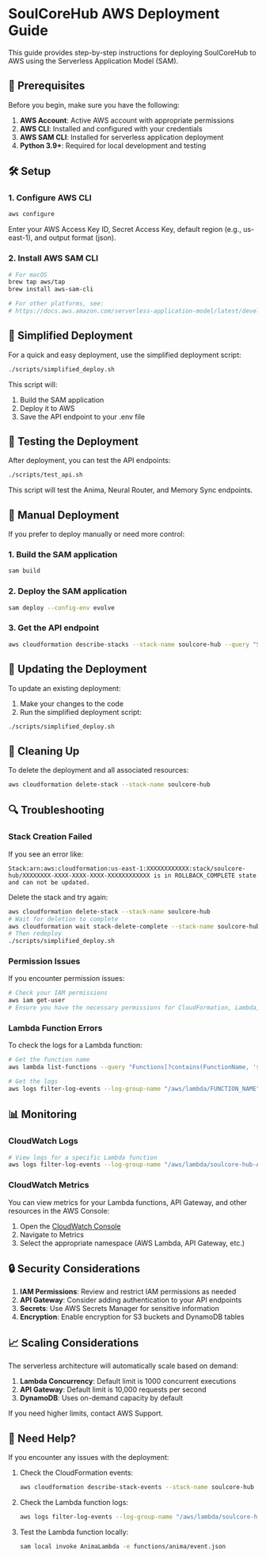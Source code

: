 # SoulCoreHub AWS Deployment Guide

This guide provides step-by-step instructions for deploying SoulCoreHub to AWS using the Serverless Application Model (SAM).

## 🚀 Prerequisites

Before you begin, make sure you have the following:

1. **AWS Account**: Active AWS account with appropriate permissions
2. **AWS CLI**: Installed and configured with your credentials
3. **AWS SAM CLI**: Installed for serverless application deployment
4. **Python 3.9+**: Required for local development and testing

## 🛠️ Setup

### 1. Configure AWS CLI

```bash
aws configure
```

Enter your AWS Access Key ID, Secret Access Key, default region (e.g., us-east-1), and output format (json).

### 2. Install AWS SAM CLI

```bash
# For macOS
brew tap aws/tap
brew install aws-sam-cli

# For other platforms, see:
# https://docs.aws.amazon.com/serverless-application-model/latest/developerguide/serverless-sam-cli-install.html
```

## 🚀 Simplified Deployment

For a quick and easy deployment, use the simplified deployment script:

```bash
./scripts/simplified_deploy.sh
```

This script will:
1. Build the SAM application
2. Deploy it to AWS
3. Save the API endpoint to your .env file

## 🧪 Testing the Deployment

After deployment, you can test the API endpoints:

```bash
./scripts/test_api.sh
```

This script will test the Anima, Neural Router, and Memory Sync endpoints.

## 🔧 Manual Deployment

If you prefer to deploy manually or need more control:

### 1. Build the SAM application

```bash
sam build
```

### 2. Deploy the SAM application

```bash
sam deploy --config-env evolve
```

### 3. Get the API endpoint

```bash
aws cloudformation describe-stacks --stack-name soulcore-hub --query "Stacks[0].Outputs[?OutputKey=='SoulCoreApi'].OutputValue" --output text
```

## 🔄 Updating the Deployment

To update an existing deployment:

1. Make your changes to the code
2. Run the simplified deployment script:

```bash
./scripts/simplified_deploy.sh
```

## 🧹 Cleaning Up

To delete the deployment and all associated resources:

```bash
aws cloudformation delete-stack --stack-name soulcore-hub
```

## 🔍 Troubleshooting

### Stack Creation Failed

If you see an error like:

```
Stack:arn:aws:cloudformation:us-east-1:XXXXXXXXXXXX:stack/soulcore-hub/XXXXXXXX-XXXX-XXXX-XXXX-XXXXXXXXXXXX is in ROLLBACK_COMPLETE state and can not be updated.
```

Delete the stack and try again:

```bash
aws cloudformation delete-stack --stack-name soulcore-hub
# Wait for deletion to complete
aws cloudformation wait stack-delete-complete --stack-name soulcore-hub
# Then redeploy
./scripts/simplified_deploy.sh
```

### Permission Issues

If you encounter permission issues:

```bash
# Check your IAM permissions
aws iam get-user
# Ensure you have the necessary permissions for CloudFormation, Lambda, API Gateway, etc.
```

### Lambda Function Errors

To check the logs for a Lambda function:

```bash
# Get the function name
aws lambda list-functions --query "Functions[?contains(FunctionName, 'soulcore-hub')].FunctionName" --output text

# Get the logs
aws logs filter-log-events --log-group-name "/aws/lambda/FUNCTION_NAME"
```

## 📊 Monitoring

### CloudWatch Logs

```bash
# View logs for a specific Lambda function
aws logs filter-log-events --log-group-name "/aws/lambda/soulcore-hub-AnimaLambda-XXXXXXXXXXXX"
```

### CloudWatch Metrics

You can view metrics for your Lambda functions, API Gateway, and other resources in the AWS Console:

1. Open the [CloudWatch Console](https://console.aws.amazon.com/cloudwatch)
2. Navigate to Metrics
3. Select the appropriate namespace (AWS Lambda, API Gateway, etc.)

## 🔒 Security Considerations

1. **IAM Permissions**: Review and restrict IAM permissions as needed
2. **API Gateway**: Consider adding authentication to your API endpoints
3. **Secrets**: Use AWS Secrets Manager for sensitive information
4. **Encryption**: Enable encryption for S3 buckets and DynamoDB tables

## 📈 Scaling Considerations

The serverless architecture will automatically scale based on demand:

1. **Lambda Concurrency**: Default limit is 1000 concurrent executions
2. **API Gateway**: Default limit is 10,000 requests per second
3. **DynamoDB**: Uses on-demand capacity by default

If you need higher limits, contact AWS Support.

## 🤝 Need Help?

If you encounter any issues with the deployment:

1. Check the CloudFormation events:
   ```bash
   aws cloudformation describe-stack-events --stack-name soulcore-hub
   ```

2. Check the Lambda function logs:
   ```bash
   aws logs filter-log-events --log-group-name "/aws/lambda/soulcore-hub-AnimaLambda-XXXXXXXXXXXX"
   ```

3. Test the Lambda function locally:
   ```bash
   sam local invoke AnimaLambda -e functions/anima/event.json
   ```
